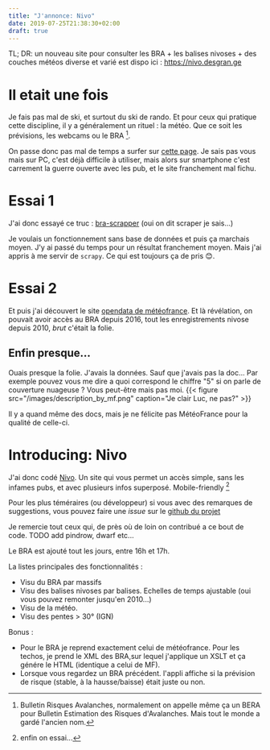 ```yaml
---
title: "J'annonce: Nivo"
date: 2019-07-25T21:38:30+02:00
draft: true
---
```


TL; DR: un nouveau site pour consulter les BRA + les balises nivoses + des couches météos diverse et
varié est dispo ici : https://nivo.desgran.ge

# Il etait une fois

Je fais pas mal de ski, et surtout du ski de rando. Et pour ceux qui pratique cette discipline, il y
a généralement un rituel : la météo. Que ce soit les prévisions, les webcams ou le BRA [^1].

On passe donc pas mal de temps a surfer sur [cette page](). Je sais pas vous mais sur PC, c'est déjà
difficile à utiliser, mais alors sur smartphone c'est carrement la guerre ouverte avec les pub, et
le site franchement mal fichu.

[^1]: Bulletin Risques Avalanches, normalement on appelle même ça un BERA pour Bulletin  Estimation
  des Risques d'Avalanches. Mais tout le monde a gardé l'ancien nom.

# Essai 1

J'ai donc essayé ce truc : [bra-scrapper](https://github.com/RemiDesgrange/bra-scrapper) (oui on dit
scraper je sais...)

Je voulais un fonctionnement sans base de données et puis ça marchais moyen. J'y ai passé du temps
pour un résultat franchement moyen. Mais j'ai appris à me servir de `scrapy`. Ce qui est toujours ça de
pris 😊.


# Essai 2

Et puis j'ai découvert le site [opendata de météofrance](https://donneespubliques.meteofrance.fr).
Et là révélation, on pouvait avoir accès au BRA depuis 2016, tout les enregistrements nivose depuis
2010, _brut_ c'était la folie.

## Enfin presque...

Ouais presque la folie. J'avais la données. Sauf que j'avais pas la doc... Par exemple pouvez vous
me dire a quoi correspond le chiffre "5" si on parle de couverture nuageuse ? Vous peut-être mais
pas moi.
{{< figure src="/images/description_by_mf.png" caption="Je clair Luc, ne pas?" >}}

Il y a quand même des docs, mais je ne félicite pas MétéoFrance pour la qualité de celle-ci.


# Introducing: Nivo

J'ai donc codé [Nivo](https://nivo.desgran.ge). Un site qui vous permet un accès simple, sans les
infames pubs, et avec plusieurs infos superposé. Mobile-friendly [^2]

[^2]: enfin on essai...


Pour les plus téméraires (ou développeur) si vous avec des remarques de suggestions, vous pouvez
faire une _issue_ sur le [github du projet](https://github.com/RemiDesgrange/nivo)

Je remercie tout ceux qui, de près où de loin on contribué a ce bout de code. TODO add pindrow,
dwarf etc...

Le BRA est ajouté tout les jours, entre 16h et 17h.

La listes principales des fonctionnalités :

* Visu du BRA par massifs
* Visu des balises nivoses par balises. Echelles de temps ajustable (oui vous pouvez remonter
  jusqu'en 2010...)
* Visu de la météo.
* Visu des pentes > 30° (IGN)

Bonus :

* Pour le BRA je reprend exactement celui de météofrance. Pour les techos, je prend le XML des BRA,sur
lequel j'applique un XSLT et ça génére le HTML (identique a celui de MF).
* Lorsque vous regardez un BRA précédent. l'appli affiche si la prévision de risque (stable, à la
  hausse/baisse) était juste ou non.

